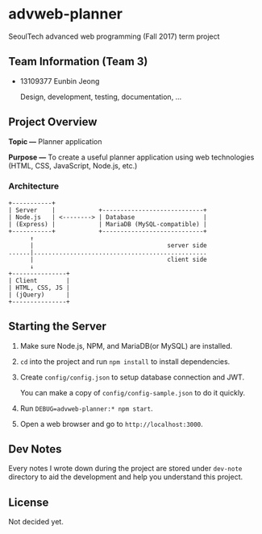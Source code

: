 # advweb-planner

SeoulTech advanced web programming (Fall 2017) term project

## Team Information (Team 3)

* 13109377 Eunbin Jeong

    Design, development, testing, documentation, &hellip;

## Project Overview

**Topic &mdash;** Planner application

**Purpose &mdash;** To create a useful planner application using web
technologies (HTML, CSS, JavaScript, Node.js, etc.)

### Architecture

```
+-----------+
| Server    |            +----------------------------+
| Node.js   | <--------> | Database                   |
| (Express) |            | MariaDB (MySQL-compatible) |
+-----------+            +----------------------------+
      ↑
      |                                     server side
......|................................................
      |                                     client side
      ↓
+---------------+
| Client        |
| HTML, CSS, JS |
| (jQuery)      |
+---------------+
```

## Starting the Server

1. Make sure Node.js, NPM, and MariaDB(or MySQL) are installed.

2. `cd` into the project and run `npm install` to install dependencies.

3. Create `config/config.json` to setup database connection and JWT.

    You can make a copy of `config/config-sample.json` to do it quickly.

4. Run `DEBUG=advweb-planner:* npm start`.

5. Open a web browser and go to `http://localhost:3000`.

## Dev Notes

Every notes I wrote down during the project are stored under `dev-note`
directory to aid the development and help you understand this project.

## License

Not decided yet.
